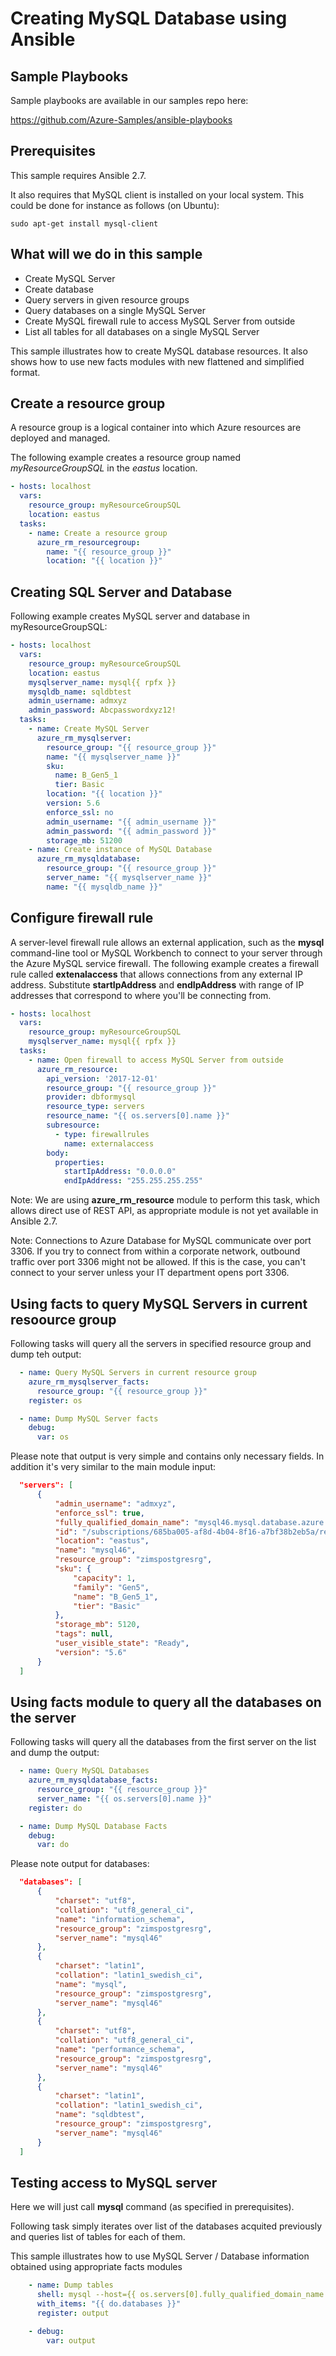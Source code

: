 # Creating MySQL Database using Ansible

## Sample Playbooks

Sample playbooks are available in our samples repo here:

https://github.com/Azure-Samples/ansible-playbooks

## Prerequisites

This sample requires Ansible 2.7.

It also requires that MySQL client is installed on your local system. This could be done for instance as follows (on Ubuntu):

```
sudo apt-get install mysql-client
```
## What will we do in this sample

- Create MySQL Server
- Create database
- Query servers in given resource groups
- Query databases on a single MySQL Server
- Create MySQL firewall rule to access MySQL Server from outside
- List all tables for all databases on a single MySQL Server

This sample illustrates how to create  MySQL database resources.
It also shows how to use new facts modules with new flattened and simplified format.

## Create a resource group
A resource group is a logical container into which Azure resources are deployed and managed.  

The following example creates a resource group named *myResourceGroupSQL* in the *eastus* location.

``` yaml
- hosts: localhost
  vars:
    resource_group: myResourceGroupSQL
    location: eastus 
  tasks:
    - name: Create a resource group
      azure_rm_resourcegroup:
        name: "{{ resource_group }}"
        location: "{{ location }}"
```


## Creating SQL Server and Database

Following example creates MySQL server and database in myResourceGroupSQL:

``` yaml
- hosts: localhost
  vars:
    resource_group: myResourceGroupSQL
    location: eastus
    mysqlserver_name: mysql{{ rpfx }}
    mysqldb_name: sqldbtest
    admin_username: admxyz
    admin_password: Abcpasswordxyz12!
  tasks:
    - name: Create MySQL Server
      azure_rm_mysqlserver:
        resource_group: "{{ resource_group }}"
        name: "{{ mysqlserver_name }}"
        sku:
          name: B_Gen5_1
          tier: Basic
        location: "{{ location }}"
        version: 5.6
        enforce_ssl: no
        admin_username: "{{ admin_username }}"
        admin_password: "{{ admin_password }}"
        storage_mb: 51200
    - name: Create instance of MySQL Database
      azure_rm_mysqldatabase:
        resource_group: "{{ resource_group }}"
        server_name: "{{ mysqlserver_name }}"
        name: "{{ mysqldb_name }}"
```

## Configure firewall rule

A server-level firewall rule allows an external application, such as the **mysql** command-line tool or MySQL Workbench to connect to your server through the Azure MySQL service firewall. 
The following example creates a firewall rule called **extenalaccess** that allows connections from any external IP address. Substitute **startIpAddress** and **endIpAddress** with range of IP addresses that correspond to where you'll be connecting from. 

``` yaml
- hosts: localhost
  vars:
    resource_group: myResourceGroupSQL
    mysqlserver_name: mysql{{ rpfx }}
  tasks:
    - name: Open firewall to access MySQL Server from outside
      azure_rm_resource:
        api_version: '2017-12-01'
        resource_group: "{{ resource_group }}"
        provider: dbformysql
        resource_type: servers
        resource_name: "{{ os.servers[0].name }}"
        subresource:
          - type: firewallrules
            name: externalaccess
        body:
          properties: 
            startIpAddress: "0.0.0.0"
            endIpAddress: "255.255.255.255"
```

Note: We are using **azure_rm_resource** module to perform this task, which allows direct use of REST API, as appropriate module is not yet available in Ansible 2.7.

Note: Connections to Azure Database for MySQL communicate over port 3306. If you try to connect from within a corporate network, outbound traffic over port 3306 might not be allowed. If this is the case, you can't connect to your server unless your IT department opens port 3306.


## Using facts to query MySQL Servers in current resoource group

Following tasks will query all the servers in specified resource group and dump teh output:

``` yaml
  - name: Query MySQL Servers in current resource group
    azure_rm_mysqlserver_facts:
      resource_group: "{{ resource_group }}"
    register: os

  - name: Dump MySQL Server facts
    debug:
      var: os
```

Please note that output is very simple and contains only necessary fields. In addition it's very similar to the main module input:

``` json
  "servers": [
      {
          "admin_username": "admxyz",
          "enforce_ssl": true,
          "fully_qualified_domain_name": "mysql46.mysql.database.azure.com",
          "id": "/subscriptions/685ba005-af8d-4b04-8f16-a7bf38b2eb5a/resourceGroups/zimspostgresrg/providers/Microsoft.DBforMySQL/servers/mysql46",
          "location": "eastus",
          "name": "mysql46",
          "resource_group": "zimspostgresrg",
          "sku": {
              "capacity": 1,
              "family": "Gen5",
              "name": "B_Gen5_1",
              "tier": "Basic"
          },
          "storage_mb": 5120,
          "tags": null,
          "user_visible_state": "Ready",
          "version": "5.6"
      }
  ]
```

## Using facts module to query all the databases on the server

Following tasks will query all the databases from the first server on the list and dump the output:

``` yaml
  - name: Query MySQL Databases
    azure_rm_mysqldatabase_facts:
      resource_group: "{{ resource_group }}"
      server_name: "{{ os.servers[0].name }}"
    register: do

  - name: Dump MySQL Database Facts
    debug:
      var: do
```

Please note output for databases:

``` json
  "databases": [
      {
          "charset": "utf8",
          "collation": "utf8_general_ci",
          "name": "information_schema",
          "resource_group": "zimspostgresrg",
          "server_name": "mysql46"
      },
      {
          "charset": "latin1",
          "collation": "latin1_swedish_ci",
          "name": "mysql",
          "resource_group": "zimspostgresrg",
          "server_name": "mysql46"
      },
      {
          "charset": "utf8",
          "collation": "utf8_general_ci",
          "name": "performance_schema",
          "resource_group": "zimspostgresrg",
          "server_name": "mysql46"
      },
      {
          "charset": "latin1",
          "collation": "latin1_swedish_ci",
          "name": "sqldbtest",
          "resource_group": "zimspostgresrg",
          "server_name": "mysql46"
      }
  ]
```

## Testing access to MySQL server

Here we will just call **mysql** command (as specified in prerequisites).

Following task simply iterates over list of the databases acquited previously and queries list of tables for each of them.

This sample illustrates how to use MySQL Server / Database information obtained using appropriate facts modules

``` yaml
    - name: Dump tables
      shell: mysql --host={{ os.servers[0].fully_qualified_domain_name }} --user={{ os.servers[0].admin_username }}@{{ os.servers[0].name }} --password={{ admin_password }} --verbose {{ item.name }} -e "show tables"
      with_items: "{{ do.databases }}"
      register: output

    - debug:
        var: output
```



